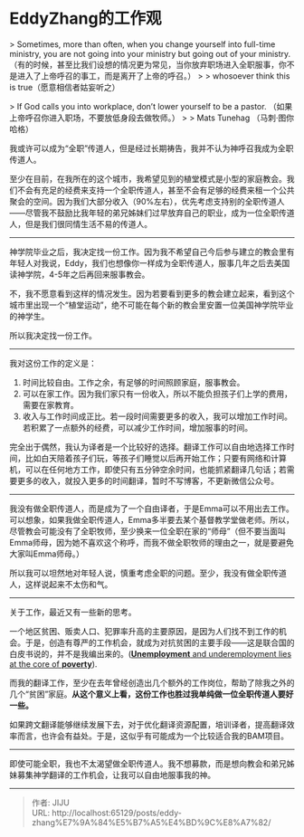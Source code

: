 # EddyZhang的工作观


&gt; Sometimes, more than often, when you change yourself into full-time ministry, you are not going into your ministry but going out of your ministry. （有的时候，甚至比我们设想的情况更为常见，当你放弃职场进入全职服事，你不是进入了上帝呼召的事工，而是离开了上帝的呼召。）
&gt; 
&gt; whosoever think this is true（愿意相信者姑妄听之）

&gt; If God calls you into workplace, don’t lower yourself to be a pastor. （如果上帝呼召你进入职场，不要放低身段去做牧师。）
&gt; 
&gt; Mats Tunehag （马刺·图你哈格）

我或许可以成为“全职”传道人，但是经过长期祷告，我并不认为神呼召我成为全职传道人。

至少在目前，在我所在的这个城市，我希望见到的植堂模式是小型的家庭教会。我们不会有充足的经费来支持一个全职传道人，甚至不会有足够的经费来租一个公共聚会的空间。因为我们大部分收入（90%左右），优先考虑支持别的全职传道人——尽管我不鼓励比我年轻的弟兄姊妹们过早放弃自己的职业，成为一位全职传道人，但是我们很同情生活不易的传道人。

---

神学院毕业之后，我决定找一份工作。因为我不希望自己今后参与建立的教会里有年轻人对我说，Eddy，我们也想像你一样成为全职传道人，服事几年之后去美国读神学院，4-5年之后再回来服事教会。

不，我不愿意看到这样的情况发生。因为若要看到更多的教会建立起来，看到这个城市里出现一个“植堂运动”，绝不可能在每个新的教会里安置一位美国神学院毕业的神学生。

所以我决定找一份工作。

---

我对这份工作的定义是：

1. 时间比较自由。工作之余，有足够的时间照顾家庭，服事教会。
2. 可以在家工作。因为我们家只有一份收入，所以不能负担孩子们上学的费用，需要在家教育。
3. 收入与工作时间成正比。若一段时间需要更多的收入，我可以增加工作时间。若积累了一点额外的经费，可以减少工作时间，增加服事的时间。

完全出于偶然，我认为译者是一个比较好的选择。翻译工作可以自由地选择工作时间，比如白天陪着孩子们玩，等孩子们睡觉以后再开始工作；只要有网络和计算机，可以在任何地方工作，即使只有五分钟空余时间，也能抓紧翻译几句话；若需要更多的收入，就投入更多的时间翻译，暂时不写博客，不更新微信公众号。

---

我没有做全职传道人，而是成为了一个自由译者，于是Emma可以不用出去工作。可以想象，如果我做全职传道人，Emma多半要去某个基督教学堂做老师。所以，尽管教会可能没有了全职牧师，至少换来一位全职在家的“师母”（但不要当面叫Emma师母，因为她不喜欢这个称呼，而我不做全职牧师的理由之一，就是要避免大家叫Emma师母。）

所以我可以坦然地对年轻人说，慎重考虑全职的问题。至少，我没有做全职传道人，这样说起来不太伤和气。

---

关于工作，最近又有一些新的思考。

一个地区贫困、贩卖人口、犯罪率升高的主要原因，是因为人们找不到工作的机会。于是，创造有尊严的工作机会，就成为对抗贫困的主要手段——这是联合国的白皮书说的，并不是我编出来的。([**Unemployment** and underemployment lies at the core of **poverty**](https://www.un.org/development/desa/socialperspectiveondevelopment/issues.html)).

而我的翻译工作，至少在去年曾经创造出几个额外的工作岗位，帮助了除我之外的几个“贫困”家庭。**从这个意义上看，这份工作也胜过我单纯做一位全职传道人要好一些。**

如果跨文翻译能够继续发展下去，对于优化翻译资源配置，培训译者，提高翻译效率而言，也许会有益处。于是，这似乎有可能成为一个比较适合我的BAM项目。

---

即使可能全职，我也不太渴望做全职传道人。我不想募款，而是想向教会和弟兄姊妹募集神学翻译的工作机会，让我可以自由地服事我的神。



---

> 作者: JIJU  
> URL: http://localhost:65129/posts/eddy-zhang%E7%9A%84%E5%B7%A5%E4%BD%9C%E8%A7%82/  

